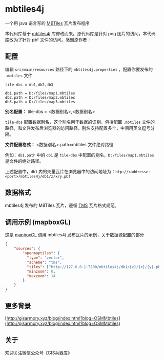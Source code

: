 mbtiles4j
=========

一个用 java 语言写的  [MBTiles](https://github.com/mapbox/mbtiles-spec) 瓦片发布程序

本代码库基于 [mbtiles4j](https://github.com/jtreml/mbtiles4j) 库修改而来。原代码库是针对 png 图片的访问，本代码库改为了针对 pbf 文件的访问。感谢原作者！



配置
-------------

编辑 `src/main/resources` 路径下的 `mbtiles4j.properties` ，配置你要发布的 `.mbtiles` 文件

```properties
tile-dbs = db1,db2,db3

db1.path = D:/files/map1.mbtiles
db2.path = D:/files/map2.mbtiles
db3.path = D:/files/map3.mbtiles
```

**别名配置：** tile-dbs = <数据别名>,<数据别名>

`tile-dbs` 配置数据别名，这个别名用于数据的识别，包括配置  `.mbtiles` 文件的路径，和文件发布后浏览器的访问路径。别名支持配置多个，中间用英文逗号分隔。

**文件配置格式：** <数据别名>.path=mbtiles 文件绝对路径

例如：`db1.path` 中的 `db1` 是 `tile-dbs` 中配置的别名，`D:/files/map1.mbtiles` 是文件的绝对路径。

上述配置中，`db1` 内的矢量瓦片在浏览器中的访问地址为：`htp://<address>:<port>/mbtiles4j/db1/z/x/y.pbf`



数据格式
-----------------------

mbtiles4j 发布的 MBTiles 瓦片，遵循 [TMS](http://en.wikipedia.org/wiki/Tile_Map_Service)  瓦片格式规范。



调用示例 (mapboxGL)
-----------------------

这是 [mapboxGL](https://github.com/mapbox/mapbox-gl-js) 调用 mbtiles4j 发布瓦片的示例，关于数据源配置的部分

```json
{
    "sources": {
        "openmaptiles": {
          "type": "vector",
          "scheme": "tms",
          "tiles": ["http://127.0.0.1:7200/mbtiles4j/db1/{z}/{x}/{y}.pbf"],
          "minzoom": 0,
          "maxzoom": 14
        }
	}
}
```



更多背景
-----------------------

[http://gisarmory.xyz/blog/index.html?blog=OSMMbtiles](http://gisarmory.xyz/blog/index.html?blog=OSMMbtiles)



关于
-----------------------

欢迎关注微信公众号《GIS兵器库》
